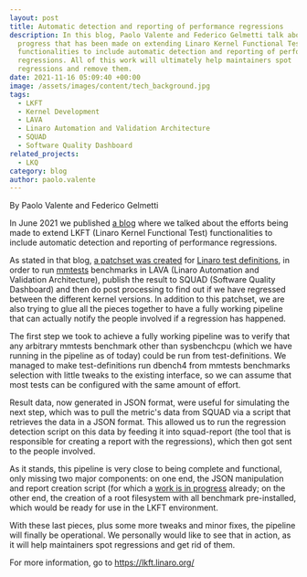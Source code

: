 ```yaml
---
layout: post
title: Automatic detection and reporting of performance regressions
description: In this blog, Paolo Valente and Federico Gelmetti talk about the
  progress that has been made on extending Linaro Kernel Functional Test (LKFT)
  functionalities to include automatic detection and reporting of performance
  regressions. All of this work will ultimately help maintainers spot
  regressions and remove them.
date: 2021-11-16 05:09:40 +00:00
image: /assets/images/content/tech_background.jpg
tags:
  - LKFT
  - Kernel Development
  - LAVA
  - Linaro Automation and Validation Architecture
  - SQUAD
  - Software Quality Dashboard
related_projects:
  - LKQ
category: blog
author: paolo.valente
---
```

By Paolo Valente and Federico Gelmetti

In June 2021 we published [a blog](https://www.linaro.org/blog/ensuring-optimal-performance-through-enhanced-kernel-testing/) where we talked about the efforts being made to extend LKFT (Linaro Kernel Functional Test) functionalities to include automatic detection and reporting of performance regressions.

As stated in that blog, [a patchset was created](https://github.com/Linaro/test-definitions/commit/de4c57c2b8d3d877001b898a601b7753d23d2cfc) for [Linaro test definitions](https://github.com/Linaro/test-definitions/), in order to run [mmtests](https://github.com/gormanm/mmtests) benchmarks in LAVA (Linaro Automation and Validation Architecture), publish the result to SQUAD (Software Quality Dashboard) and then do post processing to find out if we have regressed between the different kernel versions. In addition to this patchset, we are also trying to glue all the pieces together to have a fully working pipeline that can actually notify the people involved if a regression has happened.

The first step we took to achieve a fully working pipeline was to verify that any arbitrary mmtests benchmark other than sysbenchcpu (which we have running in the pipeline as of today) could be run from test-definitions. We managed to make test-definitions run dbench4 from mmtests benchmarks selection with little tweaks to the existing interface, so we can assume that most tests can be configured with the same amount of effort.

Result data, now generated in JSON format, were useful for simulating the next step, which was to pull the metric's data from SQUAD via a script that retrieves the data in a JSON format. This allowed us to run the regression detection script on this data by feeding it into squad-report (the tool that is responsible for creating a report with the regressions), which then got sent to the people involved.

As it stands, this pipeline is very close to being complete and functional, only missing two major components: on one end, the JSON manipulation and report creation script (for which a [work is in progress](https://gitlab.com/Linaro/lkft/reports/squad-report/-/merge_requests/102) already; on the other end, the creation of a root filesystem with all benchmark pre-installed, which would be ready for use in the LKFT environment.

With these last pieces, plus some more tweaks and minor fixes, the pipeline will finally be operational. We personally would like to see that in action, as it will help maintainers spot regressions and get rid of them.

For more information, go to [https://lkft.linaro.org/ ](https://lkft.linaro.org/)